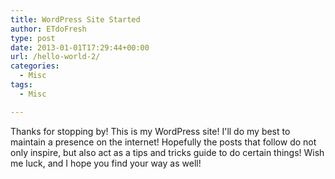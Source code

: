 ```yaml
---
title: WordPress Site Started
author: ETdoFresh
type: post
date: 2013-01-01T17:29:44+00:00
url: /hello-world-2/
categories:
  - Misc
tags:
  - Misc

---
```

Thanks for stopping by! This is my WordPress site! I'll do my best to maintain a presence on the internet! Hopefully the posts that follow do not only inspire, but also act as a tips and tricks guide to do certain things! Wish me luck, and I hope you find your way as well!